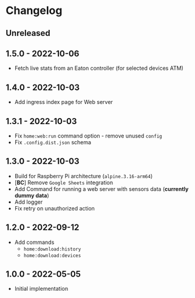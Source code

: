 # Changelog

<!-- There is always Unreleased section on the top. Subsections (Add, Changed, Fix, Removed) should be Add as needed. -->
## Unreleased

## 1.5.0 - 2022-10-06
- Fetch live stats from an Eaton controller (for selected devices ATM)

## 1.4.0 - 2022-10-03
- Add ingress index page for Web server

## 1.3.1 - 2022-10-03
- Fix `home:web:run` command option - remove unused `config`
- Fix `.config.dist.json` schema

## 1.3.0 - 2022-10-03
- Build for Raspberry Pi architecture (`alpine.3.16-arm64`)
- [**BC**] Remove `Google Sheets` integration
- Add Command for running a web server with sensors data (**currently dummy data**)
- Add logger
- Fix retry on unauthorized action

## 1.2.0 - 2022-09-12
- Add commands
    - `home:download:history`
    - `home:download:devices`

## 1.0.0 - 2022-05-05
- Initial implementation
